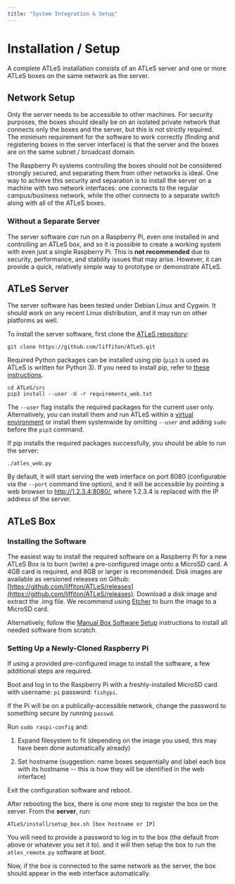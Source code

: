 ```yaml
---
title: "System Integration & Setup"
---
```


# Installation / Setup

A complete ATLeS installation consists of an ATLeS server and one or more ATLeS boxes on the same network as the server.

## Network Setup

Only the server needs to be accessible to other machines.  For security purposes, the boxes should ideally be on an isolated private network that connects only the boxes and the server, but this is not strictly required.  
The minimum requirement for the software to work correctly (finding and registering boxes in the server interface) is that the server and the boxes are on the same subnet / broadcast domain.

The Raspberry Pi systems controlling the boxes should not be considered strongly secured, and separating them from other networks is ideal.  One way to achieve this security and separation is to install the server on a machine with two network interfaces: one connects to the regular campus/business network, while the other connects to a separate switch along with all of the ATLeS boxes.

### Without a Separate Server

The server software *can* run on a Raspberry Pi, even one installed in and controlling an ATLeS box, and so it is possible to create a working system with even just a single Raspberry Pi.  This is **not recommended** due to security, performance, and stability issues that may arise.  However, it can provide a quick, relatively simple way to prototype or demonstrate ATLeS.

## ATLeS Server

The server software has been tested under Debian Linux and Cygwin.  It should work on any recent Linux distribution, and it may run on other platforms as well.

To install the server software, first clone the [ATLeS repository](https://github.com/liffiton/ATLeS):

    git clone https://github.com/liffiton/ATLeS.git

Required Python packages can be installed using pip (`pip3` is used as ATLeS is written for Python 3).  If you need to install pip, refer to [these instructions](https://pip.pypa.io/en/stable/installing/).

    cd ATLeS/src
    pip3 install --user -U -r requirements_web.txt

The `--user` flag installs the required packages for the current user only.  Alternatively, you can install them and run ATLeS within a [virtual environment](https://docs.python.org/3/library/venv.html) or install them systemwide by omitting `--user` and adding `sudo` before the `pip3` command.

If pip installs the required packages successfully, you should be able to run the server:

    ./atles_web.py

By default, it will start serving the web interface on port 8080 (configurable via the `--port` command line option), and it will be accessible by pointing a web browser to http://1.2.3.4:8080/, where 1.2.3.4 is replaced with the IP address of the server.

## ATLeS Box

### Installing the Software

The easiest way to install the required software on a Raspberry Pi for a new
ATLeS Box is to burn (write) a pre-configured image onto a MicroSD card.  A 4GB
card is required, and 8GB or larger is recommended.  Disk images are available
as versioned releases on Github:
[https://github.com/liffiton/ATLeS/releases](https://github.com/liffiton/ATLeS/releases).
Download a disk image and extract the .img file.  We recommend using
[Etcher](https://etcher.io/) to burn the image to a MicroSD card.

Alternatively, follow the [Manual Box Software Setup](box_sw_manual_install) instructions to install all needed software from scratch.

### Setting Up a Newly-Cloned Raspberry Pi

If using a provided pre-configured image to install the software, a few additional steps are required.

Boot and log in to the Raspberry Pi with a freshly-installed MicroSD card with username: `pi` password: `fishypi`.

If the Pi will be on a publically-accessible network, change the password to something secure by running `passwd`.

Run `sudo raspi-config` and:

  1. Expand filesystem to fit (depending on the image you used, this may have been done automatically already)

  2. Set hostname (suggestion: name boxes sequentially and label each box with its hostname -- this is how they will be identified in the web interface)

Exit the configuration software and reboot.

After rebooting the box, there is one more step to register the box on the
server.  From the **server**, run:

    ATLeS/install/setup_box.sh [box hostname or IP]

You will need to provide a password to log in to the box (the default from
above or whatever you set it to).  and it will then setup the box to run the
`atles_remote.py` software at boot.

Now, if the box is connected to the same network as the server, the box should
appear in the web interface automatically.
